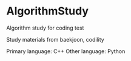 # AlgorithmStudy
Algorithm study for coding test  

Study materials from baekjoon, codility

Primary language: C++
Other language: Python